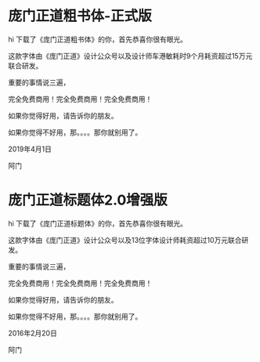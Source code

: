 # 庞门正道粗书体-正式版

hi 下载了《庞门正道粗书体》的你，首先恭喜你很有眼光。

这款字体由《庞门正道》设计公众号以及设计师车港敏耗时9个月耗资超过15万元联合研发。


重要的事情说三遍，

完全免费商用！完全免费商用！完全免费商用！



如果你觉得好用，请告诉你的朋友。

如果你觉得不好用，那。。。。那你就别用了。


2019年4月1日

阿门

# 庞门正道标题体2.0增强版

hi 下载了《庞门正道标题体》的你，首先恭喜你很有眼光。

这款字体由《庞门正道》设计公众号以及13位字体设计师耗资超过10万元联合研发。


重要的事情说三遍，

完全免费商用！完全免费商用！完全免费商用！



如果你觉得好用，请告诉你的朋友。

如果你觉得不好用，那。。。。那你就别用了。


2016年2月20日

阿门